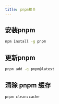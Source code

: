 ```yaml
---
title: pnpm相关
---
```


## 安装pnpm
```sh
npm install -g pnpm
```

## 更新pnpm
```sh
pnpm add -g pnpm@latest
```

## 清除 pnpm 缓存
```sh
pnpm clean:cache
```

<git-talk/>
